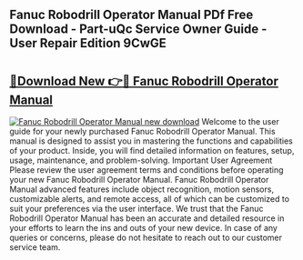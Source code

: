 ## Fanuc Robodrill Operator Manual PDf Free Download - Part-uQc Service Owner Guide - User Repair Edition 9CwGE

# <h2><a href="http://bc314.oget.top/?id=Fanuc+Robodrill+Operator+Manual">🔗Download New 👉🔴 Fanuc Robodrill Operator Manual</a></h2>

[![Fanuc Robodrill Operator Manual new download](https://i.imgur.com/5g1atiW.png)](http://bc314.oget.top/?id=Fanuc+Robodrill+Operator+Manual)
Welcome to the user guide for your newly purchased Fanuc Robodrill Operator Manual. This manual is designed to assist you in mastering the functions and capabilities of your product. Inside, you will find detailed information on features, setup, usage, maintenance, and problem-solving. Important User Agreement Please review the user agreement terms and conditions before operating your new Fanuc Robodrill Operator Manual. Fanuc Robodrill Operator Manual advanced features include object recognition, motion sensors, customizable alerts, and remote access, all of which can be customized to suit your preferences via the user interface. We trust that the Fanuc Robodrill Operator Manual has been an accurate and detailed resource in your efforts to learn the ins and outs of your new device. In case of any queries or concerns, please do not hesitate to reach out to our customer service team.
